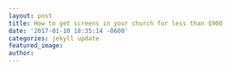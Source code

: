 ```yaml
---
layout: post
title: How to get screens in your church for less than $900
date: '2017-01-10 18:35:14 -0600'
categories: jekyll update
featured_image:
author:
---
```


